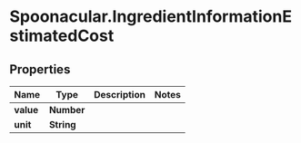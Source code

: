 # Spoonacular.IngredientInformationEstimatedCost

## Properties

Name | Type | Description | Notes
------------ | ------------- | ------------- | -------------
**value** | **Number** |  | 
**unit** | **String** |  | 


